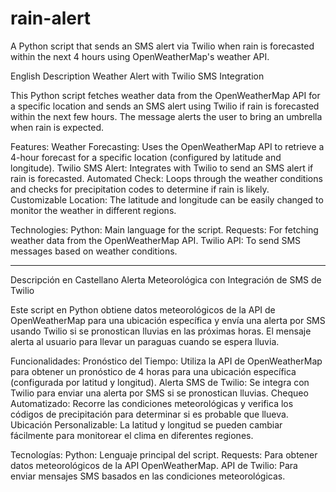 # rain-alert
A Python script that sends an SMS alert via Twilio when rain is forecasted within the next 4 hours using OpenWeatherMap's weather API.


English Description
Weather Alert with Twilio SMS Integration

This Python script fetches weather data from the OpenWeatherMap API for a specific location and sends an SMS alert using Twilio if rain is forecasted within the next few hours. The message alerts the user to bring an umbrella when rain is expected.

Features:
Weather Forecasting: Uses the OpenWeatherMap API to retrieve a 4-hour forecast for a specific location (configured by latitude and longitude).
Twilio SMS Alert: Integrates with Twilio to send an SMS alert if rain is forecasted.
Automated Check: Loops through the weather conditions and checks for precipitation codes to determine if rain is likely.
Customizable Location: The latitude and longitude can be easily changed to monitor the weather in different regions.

Technologies:
	Python: Main language for the script.
	Requests: For fetching weather data from the OpenWeatherMap API.
	Twilio API: To send SMS messages based on weather conditions.

_________________________________________________________________________________________________________________________________________________________________________________



Descripción en Castellano
Alerta Meteorológica con Integración de SMS de Twilio

Este script en Python obtiene datos meteorológicos de la API de OpenWeatherMap para una ubicación específica y envía una alerta por SMS usando Twilio si se pronostican lluvias en las próximas horas. El mensaje alerta al usuario para llevar un paraguas cuando se espera lluvia.

Funcionalidades:
Pronóstico del Tiempo: Utiliza la API de OpenWeatherMap para obtener un pronóstico de 4 horas para una ubicación específica (configurada por latitud y longitud).
Alerta SMS de Twilio: Se integra con Twilio para enviar una alerta por SMS si se pronostican lluvias.
Chequeo Automatizado: Recorre las condiciones meteorológicas y verifica los códigos de precipitación para determinar si es probable que llueva.
Ubicación Personalizable: La latitud y longitud se pueden cambiar fácilmente para monitorear el clima en diferentes regiones.

Tecnologías:
	Python: Lenguaje principal del script.
	Requests: Para obtener datos meteorológicos de la API OpenWeatherMap.
	API de Twilio: Para enviar mensajes SMS basados en las condiciones meteorológicas.
